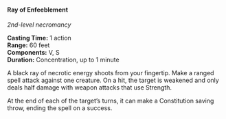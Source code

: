 #### Ray of Enfeeblement
<!-- markdownlint-disable link-image-reference-definitions -->
[_metadata_:spell_name]:- "Ray of Enfeeblement"
[_metadata_:spell_level]:- "2"
[_metadata_:spell_school]:- "necromancy"
[_metadata_:ritual]:- "false"
[_metadata_:casting_time_amount]:- "1"
[_metadata_:casting_time_unit]:- "action"
[_metadata_:range]:- "60 feet"
[_metadata_:target]:- "one creature"
[_metadata_:components_verbal]:- "true"
[_metadata_:components_somatic]:- "true"
[_metadata_:components_material]:- "false"
[_metadata_:duration]:- "1 minute"
[_metadata_:concentration]:- "true"
[_metadata_:saving_throw]:- "Constitution"
[_metadata_:saving_throw_success]:- "ends_effect"
[_metadata_:compared_to_wotc_srd_5.1]:- "mechanics_same_wording_different"
[_metadata_:compared_to_a5e_srd]:- "mechanics_different_wording_different"
<!-- markdownlint-disable-next-line no-emphasis-as-heading -->
_2nd-level necromancy_

**Casting Time:** 1 action \
**Range:** 60 feet \
**Components:** V, S \
**Duration:** Concentration, up to 1 minute

A black ray of necrotic energy shoots from your fingertip.
Make a ranged spell attack against one creature.
On a hit, the target is weakened and only deals half damage with weapon attacks that use Strength.

At the end of each of the target’s turns, it can make a Constitution saving throw, ending the spell on a success.
